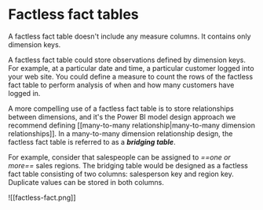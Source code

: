 # Factless fact tables
A factless fact table doesn't include any measure columns. It contains only dimension keys.

A factless fact table could store observations defined by dimension keys. For example, at a particular date and time, a particular customer logged into your web site. You could define a measure to count the rows of the factless fact table to perform analysis of when and how many customers have logged in.

A more compelling use of a factless fact table is to store relationships between dimensions, and it's the Power BI model design approach we recommend defining [[many-to-many relationship|many-to-many dimension relationships]]. In a many-to-many dimension relationship design, the factless fact table is referred to as a **_bridging table_**.

For example, consider that salespeople can be assigned to _==one or more==_ sales regions. The bridging table would be designed as a factless fact table consisting of two columns: salesperson key and region key. Duplicate values can be stored in both columns.

![[factless-fact.png]]